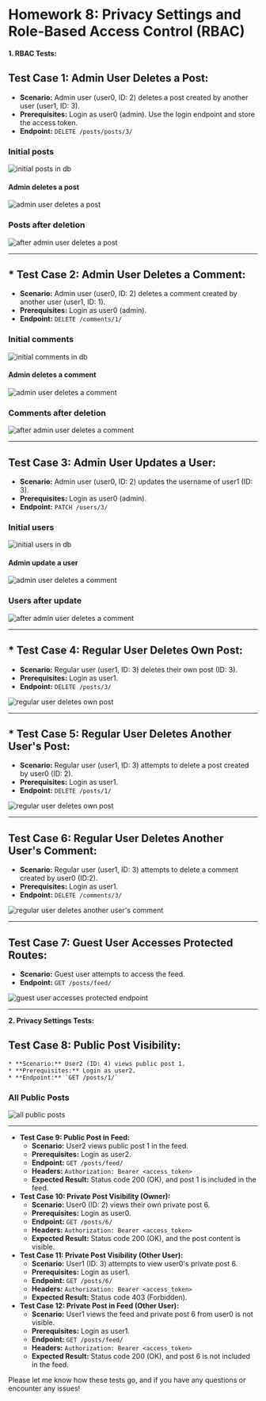 # Homework 8: Privacy Settings and Role-Based Access Control (RBAC)

**1. RBAC Tests:**

## **Test Case 1: Admin User Deletes a Post:**

* **Scenario:** Admin user (user0, ID: 2) deletes a post created by another user (user1, ID: 3).
* **Prerequisites:** Login as user0 (admin). Use the login endpoint and store the access token.
* **Endpoint:** `DELETE /posts/posts/3/`

### Initial posts
![initial posts in db](https://drive.google.com/uc?id=1c-Qo7okus2MW_Ye2M0ZTr03mn3vaMNqm)

#### Admin deletes a post
![admin user deletes a post](https://drive.google.com/uc?id=1XaMV7fv0-xRsh8J2nszNd31KGUkauUbY)

### Posts after deletion
![after admin user deletes a post](https://drive.google.com/uc?id=1CMos0vxzk551Oi5yzZwfPOymxwtYYW0L)

---
## * **Test Case 2: Admin User Deletes a Comment:**
* **Scenario:** Admin user (user0, ID: 2) deletes a comment created by another user (user1, ID: 1).
* **Prerequisites:** Login as user0 (admin).
* **Endpoint:** `DELETE /comments/1/`

### Initial comments

![initial comments in db](https://drive.google.com/uc?id=1EqU6NbqdAEKHotjJOilP5rg6bSFknJl3)

#### Admin deletes a comment

![admin user deletes a comment](https://drive.google.com/uc?id=1rkkBk080IGlzgBxD2fU7rI_BckF14ees)

### Comments after deletion

![after admin user deletes a comment](https://drive.google.com/uc?id=1PS9Vr_M-JZdcVr-YD5gLu-Giji6UtaAe)

--- 
## **Test Case 3: Admin User Updates a User:**
* **Scenario:** Admin user (user0, ID: 2) updates the username of user1 (ID: 3).
* **Prerequisites:** Login as user0 (admin).
* **Endpoint:** `PATCH /users/3/`

### Initial users

![initial users in db](https://drive.google.com/uc?id=1jZzO4sxpj7DWEdRYXfdasTZ69OuOkFYe)

#### Admin update a user

![admin user deletes a comment](https://drive.google.com/uc?id=1DZB_mTlXtAe6-zp4pbQ3B3GKjEi5_AUE)

### Users after update

![after admin user deletes a comment](https://drive.google.com/uc?id=1d78txIvUNDERYxLjJcpEQMWEfWaucFHS)

---
## * **Test Case 4: Regular User Deletes Own Post:**
* **Scenario:** Regular user (user1, ID: 3) deletes their own post (ID: 3).
* **Prerequisites:** Login as user1.
* **Endpoint:** `DELETE /posts/3/`

![regular user deletes own post](https://drive.google.com/uc?id=1PqyQQTJlxhhpQg5LvuWDBIGBm-MKsi92)

---
## * **Test Case 5: Regular User Deletes Another User's Post:**
* **Scenario:** Regular user (user1, ID: 3) attempts to delete a post created by user0 (ID: 2).
* **Prerequisites:** Login as user1.
* **Endpoint:** `DELETE /posts/1/`

![regular user deletes own post](https://drive.google.com/uc?id=1zH_5P4DAUJz6R2iXaZyZ2_RQnzBsznHm)

---
 
## **Test Case 6: Regular User Deletes Another User's Comment:**
* **Scenario:** Regular user (user1, ID: 3) attempts to delete a comment created by user0 (ID:2).
* **Prerequisites:** Login as user1.
* **Endpoint:** `DELETE /comments/3/`

![regular user deletes another user's comment](https://drive.google.com/uc?id=15oj4KazYDOzVBWuuNdaOQNuM2nqt0vbE)

---
## **Test Case 7: Guest User Accesses Protected Routes:**
* **Scenario:** Guest user attempts to access the feed.
* **Endpoint:** `GET /posts/feed/`

![guest user accesses protected endpoint](https://drive.google.com/uc?id=11d2CSGmIAltczvYAEBTSTRrv4Xi9GYXt)

---
**2. Privacy Settings Tests:**

## **Test Case 8: Public Post Visibility:**
    * **Scenario:** User2 (ID: 4) views public post 1.
    * **Prerequisites:** Login as user2.
    * **Endpoint:** `GET /posts/1/`

### All Public Posts

![all public posts](https://drive.google.com/uc?id=169himHJWZ7N5ETsAO3EYPlBGLp3PKv0I)

---
* **Test Case 9: Public Post in Feed:**
    * **Scenario:** User2 views public post 1 in the feed.
    * **Prerequisites:** Login as user2.
    * **Endpoint:** `GET /posts/feed/`
    * **Headers:** `Authorization: Bearer <access_token>`
    * **Expected Result:** Status code 200 (OK), and post 1 is included in the feed.
* **Test Case 10: Private Post Visibility (Owner):**
    * **Scenario:** User0 (ID: 2) views their own private post 6.
    * **Prerequisites:** Login as user0.
    * **Endpoint:** `GET /posts/6/`
    * **Headers:** `Authorization: Bearer <access_token>`
    * **Expected Result:** Status code 200 (OK), and the post content is visible.
* **Test Case 11: Private Post Visibility (Other User):**
    * **Scenario:** User1 (ID: 3) attempts to view user0's private post 6.
    * **Prerequisites:** Login as user1.
    * **Endpoint:** `GET /posts/6/`
    * **Headers:** `Authorization: Bearer <access_token>`
    * **Expected Result:** Status code 403 (Forbidden).
* **Test Case 12: Private Post in Feed (Other User):**
    * **Scenario:** User1 views the feed and private post 6 from user0 is not visible.
    * **Prerequisites:** Login as user1.
    * **Endpoint:** `GET /posts/feed/`
    * **Headers:** `Authorization: Bearer <access_token>`
    * **Expected Result:** Status code 200 (OK), and post 6 is not included in the feed.

Please let me know how these tests go, and if you have any questions or encounter any issues!
